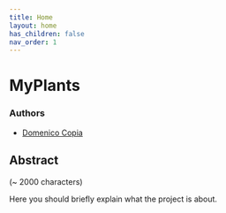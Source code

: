```yaml
---
title: Home
layout: home
has_children: false
nav_order: 1
---
```


# MyPlants

### Authors
- [Domenico Copia](mailto:domenico.copia@studio.unibo.it)

## Abstract

(~ 2000 characters)

Here you should briefly explain what the project is about.
